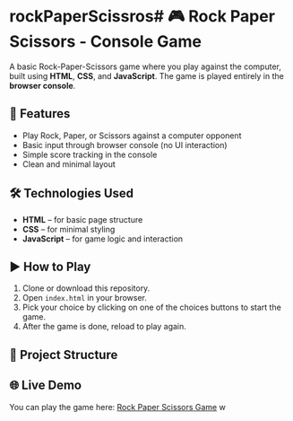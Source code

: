 # rockPaperScissros# 🎮 Rock Paper Scissors - Console Game

A basic Rock-Paper-Scissors game where you play against the computer, built using **HTML**, **CSS**, and **JavaScript**. The game is played entirely in the **browser console**.

## 📌 Features

- Play Rock, Paper, or Scissors against a computer opponent
- Basic input through browser console (no UI interaction)
- Simple score tracking in the console
- Clean and minimal layout

## 🛠️ Technologies Used

- **HTML** – for basic page structure
- **CSS** – for minimal styling
- **JavaScript** – for game logic and interaction

## ▶️ How to Play

1. Clone or download this repository.
2. Open `index.html` in your browser.
3. Pick your choice by clicking on one of the choices buttons to start the game.
4. After the game is done, reload to play again.

## 📂 Project Structure

## 🌐 Live Demo

You can play the game here: [Rock Paper Scissors Game](https://mohammed-mehdi-saibat.github.io/rockPaperScissros/)
w
